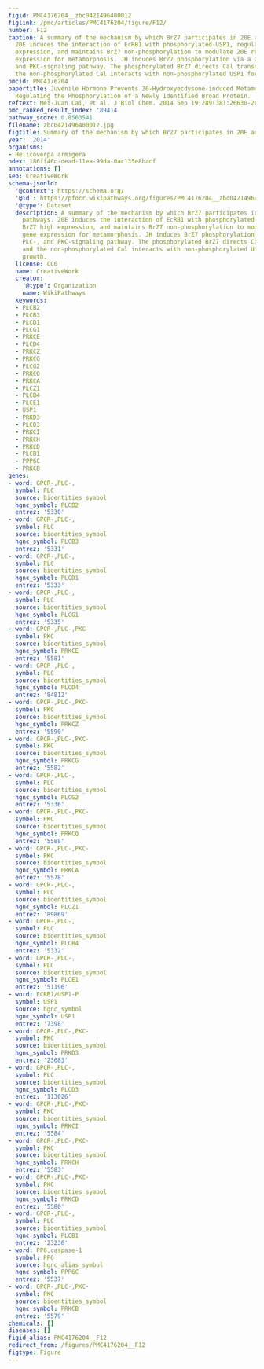 ```yaml
---
figid: PMC4176204__zbc0421496400012
figlink: /pmc/articles/PMC4176204/figure/F12/
number: F12
caption: A summary of the mechanism by which BrZ7 participates in 20E and JH pathways.
  20E induces the interaction of EcRB1 with phosphorylated-USP1, regulates BrZ7 high
  expression, and maintains BrZ7 non-phosphorylation to modulate 20E response gene
  expression for metamorphosis. JH induces BrZ7 phosphorylation via a GPCR-, PLC-,
  and PKC-signaling pathway. The phosphorylated BrZ7 directs Cal transcription, and
  the non-phosphorylated Cal interacts with non-phosphorylated USP1 for larval growth.
pmcid: PMC4176204
papertitle: Juvenile Hormone Prevents 20-Hydroxyecdysone-induced Metamorphosis by
  Regulating the Phosphorylation of a Newly Identified Broad Protein.
reftext: Mei-Juan Cai, et al. J Biol Chem. 2014 Sep 19;289(38):26630-26641.
pmc_ranked_result_index: '89414'
pathway_score: 0.8563541
filename: zbc0421496400012.jpg
figtitle: Summary of the mechanism by which BrZ7 participates in 20E and JH pathways
year: '2014'
organisms:
- Helicoverpa armigera
ndex: 186ff46c-dead-11ea-99da-0ac135e8bacf
annotations: []
seo: CreativeWork
schema-jsonld:
  '@context': https://schema.org/
  '@id': https://pfocr.wikipathways.org/figures/PMC4176204__zbc0421496400012.html
  '@type': Dataset
  description: A summary of the mechanism by which BrZ7 participates in 20E and JH
    pathways. 20E induces the interaction of EcRB1 with phosphorylated-USP1, regulates
    BrZ7 high expression, and maintains BrZ7 non-phosphorylation to modulate 20E response
    gene expression for metamorphosis. JH induces BrZ7 phosphorylation via a GPCR-,
    PLC-, and PKC-signaling pathway. The phosphorylated BrZ7 directs Cal transcription,
    and the non-phosphorylated Cal interacts with non-phosphorylated USP1 for larval
    growth.
  license: CC0
  name: CreativeWork
  creator:
    '@type': Organization
    name: WikiPathways
  keywords:
  - PLCB2
  - PLCB3
  - PLCD1
  - PLCG1
  - PRKCE
  - PLCD4
  - PRKCZ
  - PRKCG
  - PLCG2
  - PRKCQ
  - PRKCA
  - PLCZ1
  - PLCB4
  - PLCE1
  - USP1
  - PRKD3
  - PLCD3
  - PRKCI
  - PRKCH
  - PRKCD
  - PLCB1
  - PPP6C
  - PRKCB
genes:
- word: GPCR-,PLC-,
  symbol: PLC
  source: bioentities_symbol
  hgnc_symbol: PLCB2
  entrez: '5330'
- word: GPCR-,PLC-,
  symbol: PLC
  source: bioentities_symbol
  hgnc_symbol: PLCB3
  entrez: '5331'
- word: GPCR-,PLC-,
  symbol: PLC
  source: bioentities_symbol
  hgnc_symbol: PLCD1
  entrez: '5333'
- word: GPCR-,PLC-,
  symbol: PLC
  source: bioentities_symbol
  hgnc_symbol: PLCG1
  entrez: '5335'
- word: GPCR-,PLC-,PKC-
  symbol: PKC
  source: bioentities_symbol
  hgnc_symbol: PRKCE
  entrez: '5581'
- word: GPCR-,PLC-,
  symbol: PLC
  source: bioentities_symbol
  hgnc_symbol: PLCD4
  entrez: '84812'
- word: GPCR-,PLC-,PKC-
  symbol: PKC
  source: bioentities_symbol
  hgnc_symbol: PRKCZ
  entrez: '5590'
- word: GPCR-,PLC-,PKC-
  symbol: PKC
  source: bioentities_symbol
  hgnc_symbol: PRKCG
  entrez: '5582'
- word: GPCR-,PLC-,
  symbol: PLC
  source: bioentities_symbol
  hgnc_symbol: PLCG2
  entrez: '5336'
- word: GPCR-,PLC-,PKC-
  symbol: PKC
  source: bioentities_symbol
  hgnc_symbol: PRKCQ
  entrez: '5588'
- word: GPCR-,PLC-,PKC-
  symbol: PKC
  source: bioentities_symbol
  hgnc_symbol: PRKCA
  entrez: '5578'
- word: GPCR-,PLC-,
  symbol: PLC
  source: bioentities_symbol
  hgnc_symbol: PLCZ1
  entrez: '89869'
- word: GPCR-,PLC-,
  symbol: PLC
  source: bioentities_symbol
  hgnc_symbol: PLCB4
  entrez: '5332'
- word: GPCR-,PLC-,
  symbol: PLC
  source: bioentities_symbol
  hgnc_symbol: PLCE1
  entrez: '51196'
- word: ECRB1/USP1-P
  symbol: USP1
  source: hgnc_symbol
  hgnc_symbol: USP1
  entrez: '7398'
- word: GPCR-,PLC-,PKC-
  symbol: PKC
  source: bioentities_symbol
  hgnc_symbol: PRKD3
  entrez: '23683'
- word: GPCR-,PLC-,
  symbol: PLC
  source: bioentities_symbol
  hgnc_symbol: PLCD3
  entrez: '113026'
- word: GPCR-,PLC-,PKC-
  symbol: PKC
  source: bioentities_symbol
  hgnc_symbol: PRKCI
  entrez: '5584'
- word: GPCR-,PLC-,PKC-
  symbol: PKC
  source: bioentities_symbol
  hgnc_symbol: PRKCH
  entrez: '5583'
- word: GPCR-,PLC-,PKC-
  symbol: PKC
  source: bioentities_symbol
  hgnc_symbol: PRKCD
  entrez: '5580'
- word: GPCR-,PLC-,
  symbol: PLC
  source: bioentities_symbol
  hgnc_symbol: PLCB1
  entrez: '23236'
- word: PP6,caspase-1
  symbol: PP6
  source: hgnc_alias_symbol
  hgnc_symbol: PPP6C
  entrez: '5537'
- word: GPCR-,PLC-,PKC-
  symbol: PKC
  source: bioentities_symbol
  hgnc_symbol: PRKCB
  entrez: '5579'
chemicals: []
diseases: []
figid_alias: PMC4176204__F12
redirect_from: /figures/PMC4176204__F12
figtype: Figure
---
```

